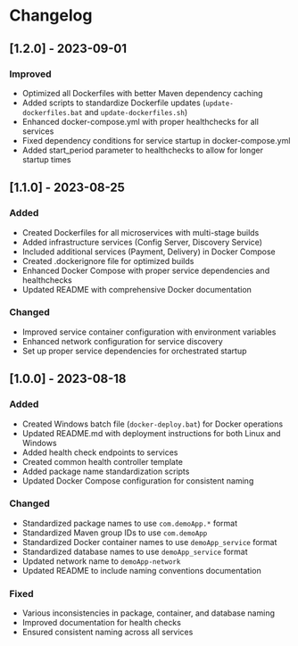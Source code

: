 # Changelog

## [1.2.0] - 2023-09-01

### Improved
- Optimized all Dockerfiles with better Maven dependency caching
- Added scripts to standardize Dockerfile updates (`update-dockerfiles.bat` and `update-dockerfiles.sh`)
- Enhanced docker-compose.yml with proper healthchecks for all services
- Fixed dependency conditions for service startup in docker-compose.yml
- Added start_period parameter to healthchecks to allow for longer startup times

## [1.1.0] - 2023-08-25

### Added
- Created Dockerfiles for all microservices with multi-stage builds
- Added infrastructure services (Config Server, Discovery Service)
- Included additional services (Payment, Delivery) in Docker Compose
- Created .dockerignore file for optimized builds
- Enhanced Docker Compose with proper service dependencies and healthchecks
- Updated README with comprehensive Docker documentation

### Changed
- Improved service container configuration with environment variables
- Enhanced network configuration for service discovery
- Set up proper service dependencies for orchestrated startup

## [1.0.0] - 2023-08-18

### Added
- Created Windows batch file (`docker-deploy.bat`) for Docker operations
- Updated README.md with deployment instructions for both Linux and Windows
- Added health check endpoints to services
- Created common health controller template
- Added package name standardization scripts
- Updated Docker Compose configuration for consistent naming

### Changed
- Standardized package names to use `com.demoApp.*` format
- Standardized Maven group IDs to use `com.demoApp`
- Standardized Docker container names to use `demoApp_service` format
- Standardized database names to use `demoApp_service` format
- Updated network name to `demoApp-network`
- Updated README to include naming conventions documentation

### Fixed
- Various inconsistencies in package, container, and database naming
- Improved documentation for health checks
- Ensured consistent naming across all services 
